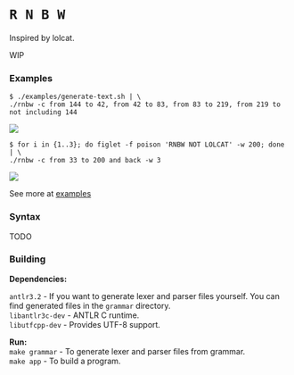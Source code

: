 # `R N B W`
  
Inspired by lolcat.  

WIP

### Examples
```
$ ./examples/generate-text.sh | \
./rnbw -c from 144 to 42, from 42 to 83, from 83 to 219, from 219 to not including 144
```  
![](https://user-images.githubusercontent.com/22116479/32402606-98d1647e-c130-11e7-9558-a5501df6fc79.png)

```
$ for i in {1..3}; do figlet -f poison 'RNBW NOT LOLCAT' -w 200; done | \
./rnbw -c from 33 to 200 and back -w 3
```
![](https://user-images.githubusercontent.com/22116479/32408701-b123d640-c1a5-11e7-9979-086074434a53.png)

See more at [examples](https://github.com/bugdie4k/rnbw/tree/master/examples)

### Syntax 

TODO

### Building

**Dependencies:**  
 
`antlr3.2`       - If you want to generate lexer and parser files yourself. You can find generated files in the `grammar` directory.  
`libantlr3c-dev` - ANTLR C runtime.  
`libutfcpp-dev`  - Provides UTF-8 support.  

**Run:**  
`make grammar` - To generate lexer and parser files from grammar.  
`make app`     - To build a program.  


